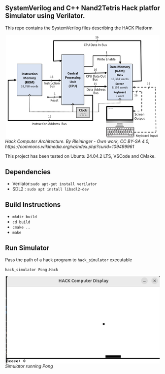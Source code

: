 ## SystemVerilog and C++ Nand2Tetris Hack platfor Simulator using Verilator.

This repo contains the SystemVerilog files describing the HACK Platform 

<img src ="/assets/Hack_Computer_Block_Diagram_2.png" width="500" style="display: block; margin: 0 auto">
<em>Hack Computer Architecture. By Rleininger - Own work, CC BY-SA 4.0, https://commons.wikimedia.org/w/index.php?curid=109499961</em>

This project has been tested on Ubuntu 24.04.2 LTS, VSCode and CMake.

## Dependencies 

* Verilator:`sudo apt-get install verilator`
* SDL2 : `sudo apt install libsdl2-dev`

## Build Instructions

* `mkdir build`
* `cd build`
* `cmake ..`
* `make`

## Run Simulator 

Pass the path of a hack program to `hack_simulator` executable

`hack_simulator Pong.Hack`

<img src ="/assets/Pong.png" width="500" style="display: block; margin: 0 auto">
<em>Simulator running Pong</em>
